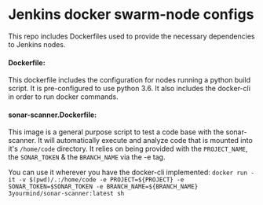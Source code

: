 # Jenkins docker swarm-node configs

This repo includes Dockerfiles used to provide the necessary dependencies to Jenkins nodes.

#### Dockerfile:
This dockerfile includes the configuration for nodes running a python build script.
It is pre-configured to use python 3.6.
It also includes the docker-cli in order to run docker commands.

#### sonar-scanner.Dockerfile:
This image is a general purpose script to test a code base with the sonar-scanner. It will automatically execute
and analyze code that is mounted into it's `/home/code` directory.
It relies on being provided with the `PROJECT_NAME`, the `SONAR_TOKEN` & the `BRANCH_NAME` via the -e tag.

You can use it wherever you have the docker-cli implemented: 
`docker run -it -v $(pwd)/.:/home/code -e PROJECT=${PROJECT} -e SONAR_TOKEN=$SONAR_TOKEN -e BRANCH_NAME=${BRANCH_NAME} 3yourmind/sonar-scanner:latest sh`